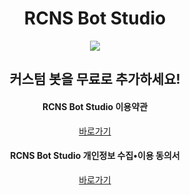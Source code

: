 <div align="center">
  <h1>RCNS Bot Studio</h1>
  <a href="https://discord.gg/B98msXGRB7">
    <img src="https://discordapp.com/api/guilds/919390564363931738/embed.png?style=banner2">
  </a>
</div>

<div align="center">
  <h2>커스텀 봇을 무료로 추가하세요!</h2>
  <h4>RCNS Bot Studio 이용약관</h4>
  <a href="https://github.com/VoidAsMad/RCNS-Bot-Studio/blob/main/Teams%20of%20Service.md">바로가기</a>
  <h4> RCNS Bot Studio 개인정보 수집•이용 동의서</h4>
  <a href="https://github.com/VoidAsMad/RCNS-Bot-Studio/blob/main/Privacy%20Policy.md">바로가기</a>
</div>


